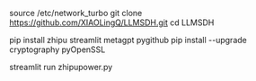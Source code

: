 source /etc/network_turbo
git clone https://github.com/XIAOLingQ/LLMSDH.git
cd LLMSDH

pip install zhipu streamlit metagpt pygithub
pip install --upgrade cryptography pyOpenSSL


streamlit run zhipupower.py
